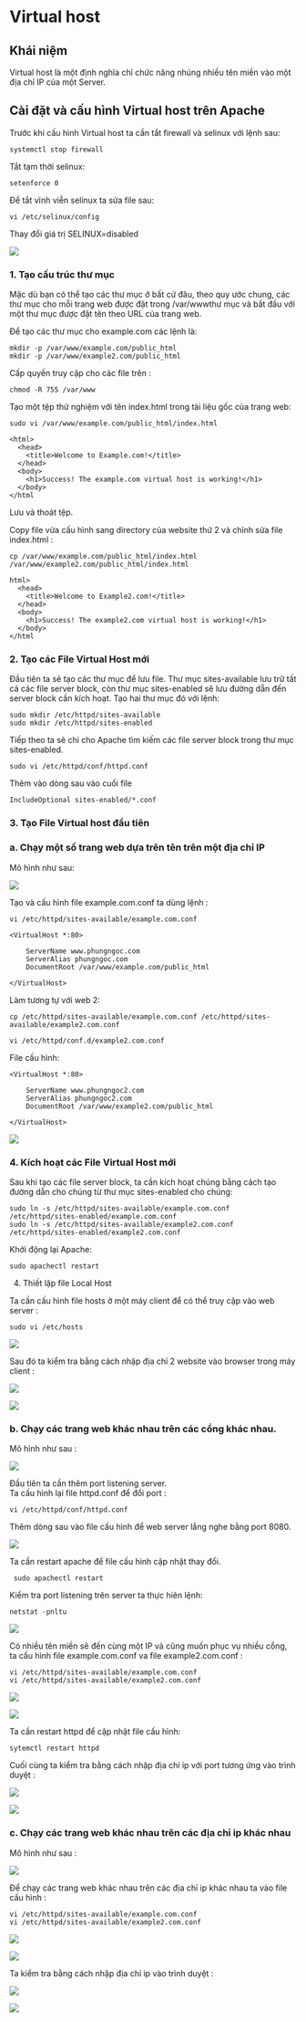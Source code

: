# Virtual host 
## Khái niệm   

Virtual host là một định nghĩa chỉ chức năng nhúng nhiều tên miền vào một địa chỉ IP của một Server.
## Cài đặt và cấu hình Virtual host trên Apache 

Trước khi cấu hình Virtual host ta cần tắt firewall và selinux với lệnh sau:
```
systemctl stop firewall
```
Tắt tạm thời selinux:
```
setenforce 0
```
Để tắt vĩnh viễn selinux ta sửa file sau:
```
vi /etc/selinux/config
```
Thay đổi giá trị SELINUX=disabled

![](../imagess/screen14.png)

### 1. Tạo cấu trúc thư mục

Mặc dù bạn có thể tạo các thư mục ở bất cứ đâu, theo quy ước chung, các thư mục cho mỗi trang web được đặt trong /var/wwwthư mục và bắt đầu với một thư mục được đặt tên theo URL của trang web.  

Để tạo các thư mục cho example.com các lệnh là:
```
mkdir -p /var/www/example.com/public_html
mkdir -p /var/www/example2.com/public_html
```
Cấp quyền truy cập cho các file trên :
```
chmod -R 755 /var/www  
```
Tạo một tệp thử nghiệm với tên index.html trong tài liệu gốc của trang web:
```
sudo vi /var/www/example.com/public_html/index.html 
```
```
<html>
  <head>
    <title>Welcome to Example.com!</title>
  </head>
  <body>
    <h1>Success! The example.com virtual host is working!</h1>
  </body>
</html

```
Lưu và thoát tệp.  

Copy file vừa cấu hình sang directory của website thứ 2 và chỉnh sửa file index.html :

```
cp /var/www/example.com/public_html/index.html /var/www/example2.com/public_html/index.html
```  
```
html>
  <head>
    <title>Welcome to Example2.com!</title>
  </head>
  <body>
    <h1>Success! The example2.com virtual host is working!</h1>
  </body>
</html
```   


### 2. Tạo các File Virtual Host mới

Đầu tiên ta sẽ tạo các thư mục để lưu file. Thư mục sites-available lưu trữ tất cả các file server block, còn thư mục sites-enabled sẽ lưu đường dẫn đến server block cần kích hoạt. Tạo hai thư mục đó với lệnh:

```
sudo mkdir /etc/httpd/sites-available
sudo mkdir /etc/httpd/sites-enabled
```  
Tiếp theo ta sẽ chỉ cho Apache tìm kiếm các file server block trong thư mục sites-enabled.
```
sudo vi /etc/httpd/conf/httpd.conf
```
Thêm vào dòng sau vào cuối file 
```
IncludeOptional sites-enabled/*.conf
```
### 3. Tạo File Virtual host đầu tiên 

### a. Chạy một số trang web dựa trên tên trên một địa chỉ IP

Mô hình như sau:

![](../imagess/screen11.png)

Tạo và cấu hình file example.com.conf ta dùng lệnh :
```
vi /etc/httpd/sites-available/example.com.conf
```
```
<VirtualHost *:80>

    ServerName www.phungngoc.com
    ServerAlias phungngoc.com
    DocumentRoot /var/www/example.com/public_html

</VirtualHost>
```

Làm tương tự với web 2:
```
cp /etc/httpd/sites-available/example.com.conf /etc/httpd/sites-available/example2.com.conf 
```
```
vi /etc/httpd/conf.d/example2.com.conf 
```
File cấu hình:
```
<VirtualHost *:80>

    ServerName www.phungngoc2.com
    ServerAlias phungngoc2.com
    DocumentRoot /var/www/example2.com/public_html

</VirtualHost>
```

![](../images/2019-06-18_14-59.png)

### 4. Kích hoạt các File Virtual Host mới

Sau khi tạo các file server block, ta cần kích hoạt chúng bằng cách tạo đường dẫn cho chúng từ thư mục sites-enabled cho chúng: 
```
sudo ln -s /etc/httpd/sites-available/example.com.conf /etc/httpd/sites-enabled/example.com.conf
sudo ln -s /etc/httpd/sites-available/example2.com.conf /etc/httpd/sites-enabled/example2.com.conf
```
Khởi động lại Apache:
```
sudo apachectl restart
```
4. Thiết lập file Local Host  

Ta cần cấu hình file hosts ở một máy client để có thể truy cập vào web server :
```
sudo vi /etc/hosts
```
![](../imagess/screen7.png)

Sau đó ta kiểm tra bằng cách nhập địa chỉ 2 website vào browser trong máy client :

![](../imagess/screen12.png)

![](../imagess/screen13.png)

### b. Chạy các trang web khác nhau trên các cổng khác nhau.

Mô hình như sau :

![](../imagess/screen8.png)

Đầu tiên ta cần thêm port listening server.  
Ta cấu hình lại file httpd.conf để đổi port :
```
vi /etc/httpd/conf/httpd.conf 
```

Thêm dòng sau vào file cấu hình để web server lắng nghe bằng port 8080.

![](../imagess/screen0.png)

Ta cần restart apache để file cấu hình cập nhật thay đổi.
```
 sudo apachectl restart
```

Kiểm tra port listening trên server ta thực hiên lệnh:
```
netstat -pnltu
```

![](../imagess/screen-1.png)

Có nhiều tên miền sẽ đến cùng một IP và cũng muốn phục vụ nhiều cổng, ta cấu hình file example.com.conf va file example2.com.conf :

```
vi /etc/httpd/sites-available/example.com.conf
vi /etc/httpd/sites-available/example2.com.conf
```
![](../imagess/screen2.png)

![](../imagess/screen3.png)

Ta cần restart httpd để cập nhật file cấu hình:
```
sytemctl restart httpd 
```
Cuối cùng ta kiểm tra bằng cách nhập địa chỉ ip với port tương ứng vào trình duyệt :

![](../imagess/screen5.png)

![](../imagess/screen4.png)

### c. Chạy các trang web khác nhau trên các địa chỉ ip khác nhau 

Mô hình như sau :

![](../imagess/screen9.png)

Để chạy các trang web khác nhau trên các địa chỉ ip khác nhau ta vào file cấu hình :
```
vi /etc/httpd/sites-available/example.com.conf
vi /etc/httpd/sites-available/example2.com.conf
```

![](../imagess/screen2.png)

![](../imagess/screen10.png)

Ta kiểm tra bằng cách nhập địa chỉ ip vào trình duyệt :

![](../imagess/screen5.png)

![](../imagess/screen6.png)

